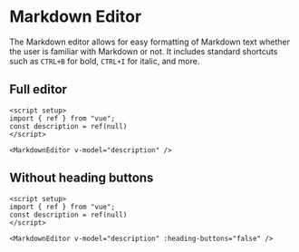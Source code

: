 # Markdown Editor
<script setup>
import { ref } from "vue";
const description = ref(null)
const description2 = ref(null)
</script>

The Markdown editor allows for easy formatting of Markdown text whether the user is familiar with Markdown or not. It includes standard shortcuts such as `CTRL+B` for bold, `CTRL+I` for italic, and more. 

## Full editor
<DemoContainer>
  <MarkdownEditor v-model="description" />
</DemoContainer>

```vue
<script setup>
import { ref } from "vue";
const description = ref(null)
</script>

<MarkdownEditor v-model="description" />
```

## Without heading buttons
<DemoContainer>
  <MarkdownEditor v-model="description2" :heading-buttons="false" />
</DemoContainer>

```vue
<script setup>
import { ref } from "vue";
const description = ref(null)
</script>

<MarkdownEditor v-model="description" :heading-buttons="false" />
```
